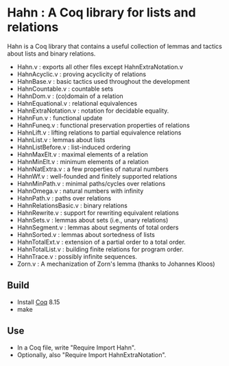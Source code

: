 # Hahn : A Coq library for lists and relations

Hahn is a Coq library that contains a useful collection of lemmas and tactics
about lists and binary relations.

- Hahn.v : exports all other files except HahnExtraNotation.v
- HahnAcyclic.v : proving acyclicity of relations
- HahnBase.v : basic tactics used throughout the development
- HahnCountable.v : countable sets
- HahnDom.v : (co)domain of a relation
- HahnEquational.v : relational equivalences
- HahnExtraNotation.v : notation for decidable equality.
- HahnFun.v : functional update
- HahnFuneq.v : functional preservation properties of relations
- HahnLift.v : lifting relations to partial equivalence relations
- HahnList.v : lemmas about lists
- HahnListBefore.v : list-induced ordering
- HahnMaxElt.v : maximal elements of a relation
- HahnMinElt.v : minimum elements of a relation
- HahnNatExtra.v : a few properties of natural numbers
- HahnWf.v : well-founded and finitely supported relations
- HahnMinPath.v : minimal paths/cycles over relations
- HahnOmega.v : natural numbers with infinity
- HahnPath.v : paths over relations
- HahnRelationsBasic.v : binary relations
- HahnRewrite.v : support for rewriting equivalent relations
- HahnSets.v : lemmas about sets (i.e., unary relations)
- HahnSegment.v : lemmas about segments of total orders
- HahnSorted.v : lemmas about sortedness of lists 
- HahnTotalExt.v : extension of a partial order to a total order.
- HahnTotalList.v : building finite relations for program order.
- HahnTrace.v : possibly infinite sequences.
- Zorn.v : A mechanization of Zorn's lemma (thanks to Johannes Kloos)

## Build

- Install [Coq](http://coq.inria.fr) 8.15
- make

## Use

- In a Coq file, write "Require Import Hahn".
- Optionally, also "Require Import HahnExtraNotation".


